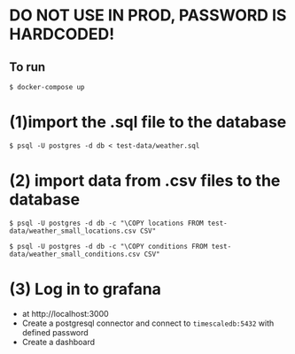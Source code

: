 # DO NOT USE IN PROD, PASSWORD IS HARDCODED!

## To run

`$ docker-compose up`

# (1)import the .sql file to the database
`$ psql -U postgres -d db < test-data/weather.sql`

# (2) import data from .csv files to the database
`$ psql -U postgres -d db -c "\COPY locations FROM test-data/weather_small_locations.csv CSV"`

`$ psql -U postgres -d db -c "\COPY conditions FROM test-data/weather_small_conditions.csv CSV"`

# (3) Log in to grafana 
- at http://localhost:3000
- Create a postgresql connector and connect to `timescaledb:5432` with defined password
- Create a dashboard
